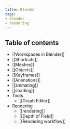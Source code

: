 ```yaml
---
title: Blender
tags:
- blender
- rendering
---
```


## Table of contents
- [[Workspaces in Blender]]
- [[Shortcuts]]
- [[Meshes]]
- [[Objects]]
- [[Keyframes]]
- [[Animations]]
- [[animating]]
- [[shading]]
- Tools
	- [[Graph Editor]]
- Rendering
	- [[rendering]]
	- [[Depth of Field]]
	- [[Rendering workflow]]
